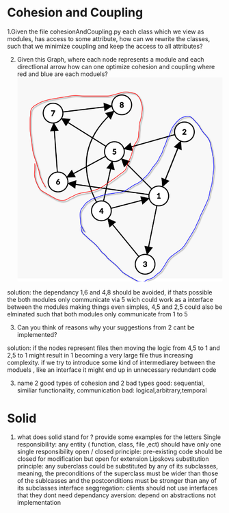 # Cohesion and Coupling

1.Given the file cohesionAndCoupling.py each class which we view as modules, has access to some attribute, how can we rewrite the classes, such that we minimize coupling and keep the access to all attributes?

2. Given this Graph, where each node represents a module and each directlional arrow how can one optimize cohesion and coupling where red and blue are each moduels?
![alt text](image.png)

solution: the dependancy 1,6 and 4,8 should be avoided, if thats possible the both modules only communicate via 5 wich could work as a interface between the modules
making things even simples, 4,5 and 2,5 could also be elminated such that both modules only communicate from 1 to 5

3. Can you think of reasons why your suggestions from 2 cant be implemented?

solution: if the nodes represent files then moving the logic from 4,5 to 1 and 2,5 to 1 might result in 1 becoming a very large file thus increasing complexity. if we try to introduce some kind of intermediarey between the moduels , like an interface it might end up in unnecessary redundant code

3. name 2 good types of cohesion and 2 bad types 
good: sequential, similiar functionality, communication
bad: logical,arbitrary,temporal

# Solid 

1. what does solid stand for ? provide some examples for the letters
Single responsibility: any entity ( function, class, file ,ect) should have only one single responsibility
open / closed principle: pre-existing code should be closed for modification but open for extension
Lipskovs substitution principle: any suberclass could be substituted by any of its subclasses, meaning, the preconditions of the superclass must be wider than those of the sublcasses and the postconditions must be stronger than any of its subclasses
interface seggregation: clients should not use interfaces that they dont need
dependancy aversion: depend on abstractions not implementation

